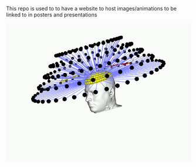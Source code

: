 This repo is used to to have a website to host images/animations to be linked to in posters and presentations


![](Raycast_sources.gif)
